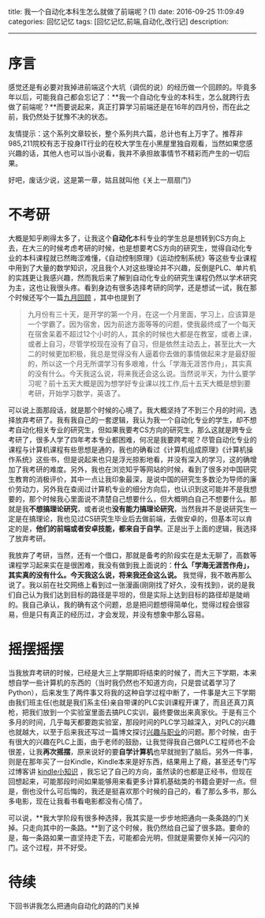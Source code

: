 title: 我一个自动化本科生怎么就做了前端呢？(1)
date: 2016-09-25  11:09:49 
categories: 回忆记忆
tags: [回忆记忆,前端,自动化,改行记] 
description: 



---

# 序言

感觉还是有必要对我掉进前端这个大坑（调侃的说）的经历做一个回顾的。毕竟多年以后，可能我自己都会忘记了：**我一个自动化专业的本科生，怎么就跨行去做了前端呢？**而要说起来，真正打算学习前端还是在16年的四月份，而在此之前，我仍然处于犹豫不决的状态。

友情提示：这个系列文章较长，整个系列共六篇，总计也有上万字了。推荐非985,211院校有志于投身IT行业的在校大学生在小黑屋里独自观看，当然如果您感兴趣的话，其他人也可以当小说看，我并不承担故事情节不精彩而产生的一切后果。

好吧，废话少说，这是第一章，姑且就叫他《关上一扇扇门》



<!--more-->

# 不考研


大概是知乎刷得太多了，让我这个**自动化**本科专业的学生总是想转到CS方向上去，在大三的时候考虑考研的时候，也是想要考CS方向的研究生，觉得自动化专业的本科课程就已然晦涩难懂，《自动控制原理》《运动控制系统》等这些专业课程中用到了大量的数学知识，况且我个人对这些理论并不兴趣，反倒是PLC、单片机的实践更让我感兴趣，然而我后来了解到自动化专业的研究生课程仍然以学术研究为主，这也让我很头疼。看到身边有很多选择考研的同学，还是想试一试，我在那个时候还写个一篇[九月回顾](https://hktkdy.com/2014/10/02/201410/1002/) ，其中也提到了

>九月份有三十天，是开学的第一个月，在这一个月里面，学习上，应该算是一个学霸了。因为宿舍，因为前途方面等等的问题，使我最终成了一个每天在宿舍呆着不超过12个小时的人，其余的时候也大都是在教室，或者上课，或者上自习，尽管学校现在没有了自习，但是依然主动去上，甚至比大一大二的时候更加积极，我总是觉得没有人逼着你去做的事情做起来才是最舒服的，所以这一个月无所谓学习有多艰难，什么「学海无涯苦作舟」，其实真的没有什么。今天我这么说，将来我还会这么说。当然说半天，为什么要学习呢？前十五天大概是因为想学好专业课以找工作,后十五天大概是想到要考研，开始学习数学，英语了。

可以说上面那段话，就是那个时候的心境了。我大概坚持了不到三个月的时间，选择放弃考研了。我有我自己的一套逻辑，我认为我一个自动化专业的学生，却不想考自动化相关专业的研究生，但如果我要考CS方向的研究生，那么这就是跨专业考研了，很多人学了四年考本专业都困难，何况是我要跨考呢？尽管自动化专业的课程与计算机课程有些思想是通的，我也的确看过《计算机组成原理》《计算机操作系统》这些书，但是说起来也只是浮光掠影地看，并没有深入的学习，这的确增加了我考研的难度。另外，我也在浏览知乎等网站的时候，看到了很多对中国研究生教育的消极评价，其中一点让我印象最深，是说中国的研究生多数沦为导师的廉价劳动力，另外我在查阅过计算机专业的细分方向后，也认识到这可能并不是我想要的，那个时候我心里面说不清楚自己想要什么，但大概明白自己不想要什么。那就是我**不想搞理论研究**，或者说也**没有能力搞理论研究**，当然我并不是说研究生一定是在搞理论，我也见过CS研究生毕业后去做前端，去做安卓的，但基本可以肯定的是，**他们的前端或者安卓技能，都来自于自学**。正是出于上面的逻辑，我选择了放弃考研。

我放弃了考研，当然，还有一个借口，那就是备考的阶段实在是太无聊了，高数等课程学习起来实在是很困难，我没有做到我上面说的：**什么「学海无涯苦作舟」，其实真的没有什么。今天我这么说，将来我还会这么说。**
我觉得，我不敢再那么说了。我以前在社交网络上看到过一张漫画(刚刚找了好久，没有找到)，说的是我们自己认为我们达到目标的路径是平坦的，但是实际上达到目标的路径却是陡峭的。我自己承认，我的确有这个问题，总是把问题想得简单化，觉得过程会很容易，但是只有真正的经历过，才会发现，并没有想象中那么容易。


# 摇摆摇摆

当我放弃考研的时候，已经是大三上学期即将结束的时候了，而大三下学期，本来想自学一些计算机的东西的（当时我仍然也不知道方向，只是尝试着学习了Python），后来发生了两件事又将我的这种自学过程中断了，一件事是大三下学期由我们班主任(也就是我们系主任)亲自带课的PLC实训课程开课了，而且还真刀真枪，把我们放到一个实验室里面去搞PLC实训，最终要做出来真家伙。于是有三个多月的时间，几乎每天都要跑实验室，那段时间的PLC学习越深入，对PLC的兴趣也就越大，以至于后来我还写过一篇博文探讨[兴趣与职业](http://hktkdy.com/2015/05/29/201505/0512/)的问题。那个时候，由于有很大的兴趣在PLC上面，由于老师的鼓励，让我觉得我自己做PLC工程师也不会很差，让我**再次摇摆**，原来说好的要**自学计算机**也早就抛到了脑后。另外一件事，则是在那年买了一台Kindle，Kindle本来是好东西，结果用上了瘾，甚至还专门写过博客讲 [kindle小知识](https://hktkdy.com/2015/03/31/201503/0331/) ，我忘记了自己的方向，虽然读的也都是正经书，但现在回想起来，可能那段时间如果能够用来看更多计算机基础类的书籍会更好一点。但是，倒也没什么可后悔的，我还是挺喜欢那个时候的自己的，看了那么多书，那么多电影，现在让我看书看电影都没有心情了。


可以说，**我大学阶段有很多种选择，我其实是一步步地把通向一条条路的门关掉。只走向其中的一条路。**到了这个时候，我仍然给自己留了很多路。要命的是，每一条路如果一直坚持走下去，可能都会光明，但就是需要你关掉一闪闪的门。这个过程，并不好受。

# 待续 

下回书讲我怎么把通向自动化的路的门关掉


